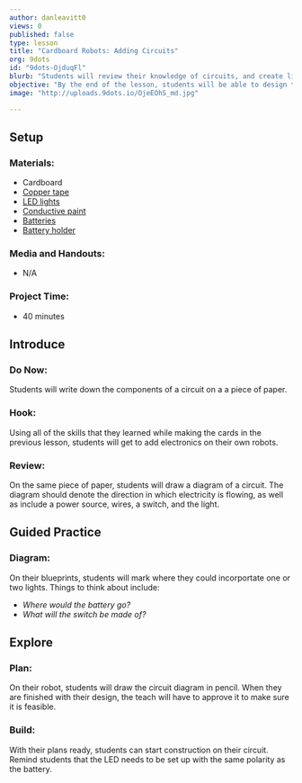 ```yaml
---
author: danleavitt0
views: 0
published: false
type: lesson
title: "Cardboard Robots: Adding Circuits"
org: 9dots
id: "9dots-OjduqFl"
blurb: "Students will review their knowledge of circuits, and create light up elements on their robots."
objective: "By the end of the lesson, students will be able to design their own circuits, and add them to their robot according to their plans."
image: "http://uploads.9dots.io/OjeEOhS_md.jpg"

---
```


## Setup

### Materials:

- Cardboard
- [Copper tape](https://www.sparkfun.com/products/10561)
- [LED lights](https://www.sparkfun.com/products/12062)
- [Conductive paint](http://www.bareconductive.com/shop/electric-paint-10ml/)
- [Batteries](https://www.sparkfun.com/products/338)
- [Battery holder](https://www.sparkfun.com/products/8822)

### Media and Handouts:

- N/A

### Project Time:

- 40 minutes

## Introduce

### Do Now:
Students will write down the components of a circuit on a a piece of paper.

### Hook:
Using all of the skills that they learned while making the cards in the previous lesson, students will get to add electronics on their own robots.

### Review:
On the same piece of paper, students will draw a diagram of a circuit. The diagram should denote the direction in which electricity is flowing, as well as include a power source, wires, a switch, and the light.

## Guided Practice

### Diagram:
On their blueprints, students will mark where they could incorportate one or two lights. Things to think about include:

- _Where would the battery go?_
- _What will the switch be made of?_

## Explore

### Plan:
On their robot, students will draw the circuit diagram in pencil. When they are finished with their design, the teach will have to approve it to make sure it is feasible.

### Build:
With their plans ready, students can start construction on their circuit. Remind students that the LED needs to be set up with the same polarity as the battery.
